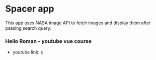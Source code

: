 # Spacer app

This app uses NASA image API to fetch images and display them after passing search query.

### Hello Roman - youtube vue course

* youtube link: x
